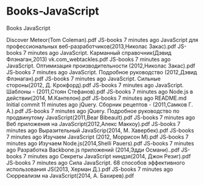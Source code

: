 # Books-JavaScript
Books JavaScript

 Discover Meteor(Tom Coleman).pdf 	JS-books 	7 minutes ago
JavaScript для профессиональных веб-разработчиков(2013,Николас Закас).pdf 	JS-books 	7 minutes ago
JavaScript. Карманный справочник(Дэвид Флэнаган,2013) vk.com_webtackles.pdf 	JS-books 	7 minutes ago
JavaScript. Оптимизация производительности (2012,Николас Закас).pdf 	JS-books 	7 minutes ago
JavaScript. Подробное руководство (2012,Дэвид Флэнаган).pdf 	JS-books 	7 minutes ago
JavaScript. Сильные стороны(2012, Д. Крокфорд).pdf 	JS-books 	7 minutes ago
JavaScript. Шаблоны - (2011,Стоян Стефанов).pdf 	JS-books 	7 minutes ago
Node.js в действии(2014, М.Кантелон).pdf 	JS-books 	7 minutes ago
README.md 	Initial commit 	11 minutes ago
jQuery. Cборник рецептов - (2011,Самков Г. А.).pdf 	JS-books 	7 minutes ago
jQuery. Подробное руководство по продвинутому JavaScript(2011,Bear Bibeault).pdf 	JS-books 	7 minutes ago
Веб приложения на JavaScript(2012,Алекс Маккоу).pdf 	JS-books 	7 minutes ago
Выразительный JavaScrip(2014, М. Хавербек).pdf 	JS-books 	7 minutes ago
Изучаем JavaScript (2012, Моррисон М).pdf 	JS-books 	7 minutes ago
Изучаем Node.js(2014,Shelli Pauers).pdf 	JS-books 	7 minutes ago
Разработка Backbone.js приложений (2014,Эдди Османи)..pdf 	JS-books 	7 minutes ago
Секреты JavaScript ниндзя(2014, Джон Резиг).pdf 	JS-books 	7 minutes ago
Сила JavaScript. 68 способов эффективного использования JS(2013, Херман Д.).pdf 	JS-books 	7 minutes ago
Сюрреализм на JavaScript(2014, А. Бахирев).pdf
